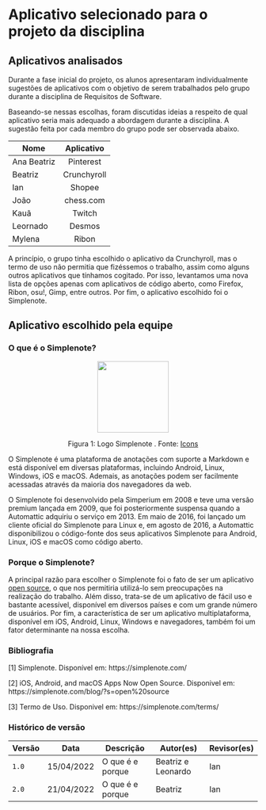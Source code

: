 # Aplicativo selecionado para o projeto da disciplina

## Aplicativos analisados

Durante a fase inicial do projeto, os alunos apresentaram individualmente sugestões de aplicativos com o objetivo de serem trabalhados pelo grupo durante a disciplina de Requisitos de Software. 

Baseando-se nessas escolhas, foram discutidas ideias a respeito de qual aplicativo seria mais adequado a abordagem durante a disciplina. 
A sugestão feita por cada membro do grupo pode ser observada abaixo.

| Nome          | Aplicativo           | 
| ------------- |:-------------:| 
| Ana Beatriz  | Pinterest   | 
| Beatriz      | Crunchyroll |  
| Ian          | Shopee   |  
| João         | chess.com   |   
| Kauã         | Twitch      |   
| Leornado     | Desmos      |  
| Mylena       | Ribon       |    

A princípio, o grupo tinha escolhido o aplicativo da Crunchyroll, mas o termo de uso não permitia que fizéssemos o trabalho, assim como alguns outros aplicativos que tínhamos cogitado. Por isso, levantamos uma nova lista de opções apenas com aplicativos de código aberto, como Firefox, Ribon, osu!, Gimp, entre outros. Por fim, o aplicativo escolhido foi o Simplenote.

## Aplicativo escolhido pela equipe

### O que é o Simplenote?

<div align="center">
    <img src="https://cdn.icon-icons.com/icons2/1381/PNG/512/simplenote_94731.png" style="width:15vw"/>
    <p> Figura 1: Logo Simplenote . Fonte: <a href="https://icon-icons.com/pt/">Icons</a></p> 
</div>
 
<p>
O Simplenote é uma plataforma de anotações com suporte a Markdown e está disponível em diversas plataformas, incluindo Android, Linux, Windows, iOS e macOS. Ademais, as anotações podem ser facilmente acessadas através da maioria dos navegadores da web.
</p>
<p>
O Simplenote foi desenvolvido pela Simperium em 2008 e teve uma versão premium lançada em 2009, que foi posteriormente suspensa quando a Automattic adquiriu o serviço em 2013. Em maio de 2016, foi lançado um cliente oficial do Simplenote para Linux e, em agosto de 2016, a Automattic disponibilizou o código-fonte dos seus aplicativos Simplenote para Android, Linux, iOS e macOS como código aberto.
</p>

### Porque o Simplenote?

A principal razão para escolher o Simplenote foi o fato de ser um aplicativo [open source](https://simplenote.com/blog/?s=open%20source), o que nos permitiria utilizá-lo sem preocupações na realização do trabalho. Além disso, trata-se de um aplicativo de fácil uso e bastante acessível, disponível em diversos países e com um grande número de usuários. Por fim, a característica de ser um aplicativo multiplataforma, disponível em iOS, Android, Linux, Windows e navegadores, também foi um fator determinante na nossa escolha.

### Bibliografia
<p>
[1] Simplenote. Disponível em: https://simplenote.com/ 
</p>
<p>
[2] iOS, Android, and macOS Apps Now Open Source. Disponivel em: https://simplenote.com/blog/?s=open%20source
</p>
<p>
[3] Termo de Uso. Disponivel em: https://simplenote.com/terms/    
</p>

### Histórico de versão
| Versão | Data | Descrição| Autor(es)| Revisor(es)
|--|--|--|--|--|
| `1.0` |15/04/2022|O que é e porque| Beatriz e Leonardo| Ian
| `2.0` |21/04/2022|O que é e porque| Beatriz| Ian


